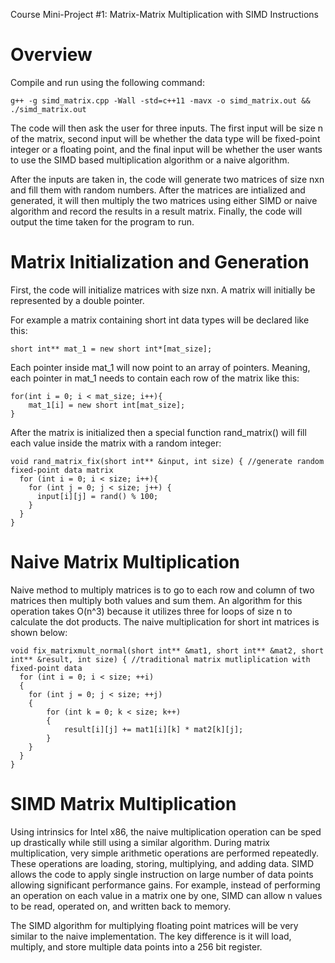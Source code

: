 Course Mini-Project #1: Matrix-Matrix Multiplication with SIMD Instructions

# Overview

Compile and run using the following command:

```
g++ -g simd_matrix.cpp -Wall -std=c++11 -mavx -o simd_matrix.out && ./simd_matrix.out
```

The code will then ask the user for three inputs. The first input will be size n of the matrix, second input will be whether the data type will be fixed-point integer or a floating point, and the final input will be whether the user wants to use the SIMD based multiplication algorithm or a naive algorithm. 

After the inputs are taken in, the code will generate two matrices of size nxn and fill them with random numbers. After the matrices are intialized and generated, it will then multiply the two matrices using either SIMD or naive algorithm and record the results in a result matrix. Finally, the code will output the time taken for the program to run. 

# Matrix Initialization and Generation

First, the code will initialize matrices with size nxn. A matrix will initially be represented by a double pointer. 

For example a matrix containing short int data types will be declared like this:

```
short int** mat_1 = new short int*[mat_size];
```

Each pointer inside mat_1 will now point to an array of pointers. Meaning, each pointer in mat_1 needs to contain each row of the matrix like this:

```
for(int i = 0; i < mat_size; i++){
    mat_1[i] = new short int[mat_size];
}
```

After the matrix is initialized then a special function rand_matrix() will fill each value inside the matrix with a random integer:

```
void rand_matrix_fix(short int** &input, int size) { //generate random fixed-point data matrix
  for (int i = 0; i < size; i++){
    for (int j = 0; j < size; j++) {
      input[i][j] = rand() % 100;
    }
  }
}
```

# Naive Matrix Multiplication

Naive method to multiply matrices is to go to each row and column of two matrices then multiply both values and sum them. An algorithm for this operation takes O(n^3) because it utilizes three for loops of size n to calculate the dot products. The naive multiplication for short int matrices is shown below:

```
void fix_matrixmult_normal(short int** &mat1, short int** &mat2, short int** &result, int size) { //traditional matrix mutliplication with fixed-point data
  for (int i = 0; i < size; ++i)
  {
  	for (int j = 0; j < size; ++j)
  	{
  		for (int k = 0; k < size; k++)
  		{
            result[i][j] += mat1[i][k] * mat2[k][j];
        }
    }
  }
}
```

# SIMD Matrix Multiplication

Using intrinsics for Intel x86, the naive multiplication operation can be sped up drastically while still using a similar algorithm. During matrix multiplication, very simple arithmetic operations are performed repeatedly. These operations are loading, storing, multiplying, and adding data. SIMD allows the code to apply single instruction on large number of data points allowing significant performance gains. For example, instead of performing an operation on each value in a matrix one by one, SIMD can allow n values to be read, operated on, and written back to memory. 

The SIMD algorithm for multiplying floating point matrices will be very similar to the naive implementation. The key difference is it will load, multiply, and store multiple data points into a 256 bit register. 
